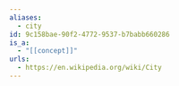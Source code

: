 ```yaml
---
aliases:
  - city
id: 9c158bae-90f2-4772-9537-b7babb660286
is_a:
  - "[[concept]]"
urls:
  - https://en.wikipedia.org/wiki/City
---
```

